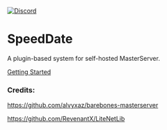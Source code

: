 [![Discord](https://img.shields.io/discord/413156098993029120.svg)](https://discord.gg/F9hJhcX) 

# SpeedDate 

A plugin-based system for self-hosted MasterServer.


[Getting Started](https://github.com/proepkes/SpeedDate/wiki/Getting-started)

### Credits:

https://github.com/alvyxaz/barebones-masterserver

https://github.com/RevenantX/LiteNetLib